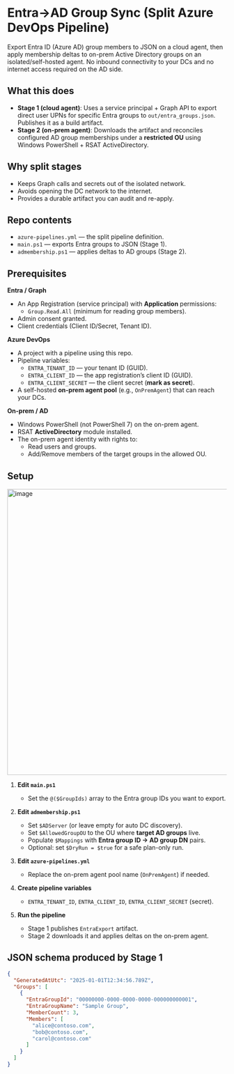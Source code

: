 # Entra→AD Group Sync (Split Azure DevOps Pipeline)

Export Entra ID (Azure AD) group members to JSON on a cloud agent, then apply membership deltas to on-prem Active Directory groups on an isolated/self-hosted agent. No inbound connectivity to your DCs and no internet access required on the AD side.

## What this does

- **Stage 1 (cloud agent)**: Uses a service principal + Graph API to export direct user UPNs for specific Entra groups to `out/entra_groups.json`. Publishes it as a build artifact.
- **Stage 2 (on-prem agent)**: Downloads the artifact and reconciles configured AD group memberships under a **restricted OU** using Windows PowerShell + RSAT ActiveDirectory.

## Why split stages

- Keeps Graph calls and secrets out of the isolated network.
- Avoids opening the DC network to the internet.
- Provides a durable artifact you can audit and re-apply.

## Repo contents

- `azure-pipelines.yml` — the split pipeline definition.
- `main.ps1` — exports Entra groups to JSON (Stage 1).
- `admembership.ps1` — applies deltas to AD groups (Stage 2).

## Prerequisites

**Entra / Graph**
- An App Registration (service principal) with **Application** permissions:
  - `Group.Read.All` (minimum for reading group members).  
- Admin consent granted.
- Client credentials (Client ID/Secret, Tenant ID).

**Azure DevOps**
- A project with a pipeline using this repo.
- Pipeline variables:
  - `ENTRA_TENANT_ID` — your tenant ID (GUID).
  - `ENTRA_CLIENT_ID` — the app registration’s client ID (GUID).
  - `ENTRA_CLIENT_SECRET` — the client secret (**mark as secret**).
- A self-hosted **on-prem agent pool** (e.g., `OnPremAgent`) that can reach your DCs.

**On-prem / AD**
- Windows PowerShell (not PowerShell 7) on the on-prem agent.
- RSAT **ActiveDirectory** module installed.
- The on-prem agent identity with rights to:
  - Read users and groups.
  - Add/Remove members of the target groups in the allowed OU.

## Setup
<img width="811" height="657" alt="image" src="https://github.com/user-attachments/assets/23a0aa61-d6dc-4330-845a-b50ca52e839d" />


1. **Edit `main.ps1`**
   - Set the `@($GroupIds)` array to the Entra group IDs you want to export.

2. **Edit `admembership.ps1`**
   - Set `$ADServer` (or leave empty for auto DC discovery).
   - Set `$AllowedGroupOU` to the OU where **target AD groups** live.
   - Populate `$Mappings` with **Entra group ID → AD group DN** pairs.
   - Optional: set `$DryRun = $true` for a safe plan-only run.

3. **Edit `azure-pipelines.yml`**
   - Replace the on-prem agent pool name (`OnPremAgent`) if needed.

4. **Create pipeline variables**
   - `ENTRA_TENANT_ID`, `ENTRA_CLIENT_ID`, `ENTRA_CLIENT_SECRET` (secret).

5. **Run the pipeline**
   - Stage 1 publishes `EntraExport` artifact.
   - Stage 2 downloads it and applies deltas on the on-prem agent.

## JSON schema produced by Stage 1

```json
{
  "GeneratedAtUtc": "2025-01-01T12:34:56.789Z",
  "Groups": [
    {
      "EntraGroupId": "00000000-0000-0000-0000-000000000001",
      "EntraGroupName": "Sample Group",
      "MemberCount": 3,
      "Members": [
        "alice@contoso.com",
        "bob@contoso.com",
        "carol@contoso.com"
      ]
    }
  ]
}
